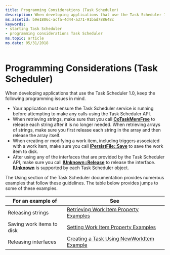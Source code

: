 ```yaml
---
title: Programming Considerations (Task Scheduler)
description: When developing applications that use the Task Scheduler 1.0, keep the following programming issues in mind.Your application must ensure the Task Scheduler service is running before attempting to make any calls using the Task Scheduler API.When retrieving strings, make sure that you call CoTaskMemFree to release each string after it is no longer needed. When retrieving arrays of strings, make sure you first release each string in the array and then release the array itself.When creating or modifying a work item, including triggers associated with a work item, make sure you call IPersistFile Save to save the work item to disk.After using any of the interfaces that are provided by the Task Scheduler API, make sure you call IUnknown Release to release the interface. IUnknown is supported by each Task Scheduler object.
ms.assetid: b9e1806c-acfa-4d44-a371-91bad788648c
keywords:
- starting Task Scheduler
- programming considerations Task Scheduler
ms.topic: article
ms.date: 05/31/2018
---
```


# Programming Considerations (Task Scheduler)

When developing applications that use the Task Scheduler 1.0, keep the following programming issues in mind.

-   Your application must ensure the Task Scheduler service is running before attempting to make any calls using the Task Scheduler API.
-   When retrieving strings, make sure that you call [**CoTaskMemFree**](/windows/win32/api/combaseapi/nf-combaseapi-cotaskmemfree) to release each string after it is no longer needed. When retrieving arrays of strings, make sure you first release each string in the array and then release the array itself.
-   When creating or modifying a work item, including triggers associated with a work item, make sure you call [**IPersistFile::Save**](/windows/win32/api/objidl/nf-objidl-ipersistfile-save) to save the work item to disk.
-   After using any of the interfaces that are provided by the Task Scheduler API, make sure you call [**IUnknown::Release**](/windows/win32/api/unknwn/nf-unknwn-iunknown-release) to release the interface. [**IUnknown**](/windows/win32/api/unknwn/nn-unknwn-iunknown) is supported by each Task Scheduler object.

The Using section of the Task Scheduler documentation provides numerous examples that follow these guidelines. The table below provides jumps to some of these examples.

| For an example of         | See                                                                                        |
|---------------------------|--------------------------------------------------------------------------------------------|
| Releasing strings         | [Retrieving Work Item Property Examples](retrieving-work-item-property-examples.md)       |
| Saving work items to disk | [Setting Work Item Property Examples](setting-work-item-property-examples.md)             |
| Releasing interfaces      | [Creating a Task Using NewWorkItem Example](creating-a-task-using-newworkitem-example.md) |



 

 

 
